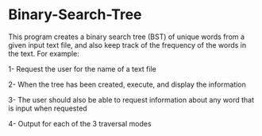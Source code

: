 # Binary-Search-Tree

This program creates a binary search tree (BST) of unique words from a given input text file, and also keep track of the frequency of the words in the text. For
example:


1- Request the user for the name of a text file

2- When the tree has been created, execute, and
   display the information
   
3- The user should also be able to request
   information about any word that is input when
   requested
   
4- Output for each of the 3 traversal modes 

   

